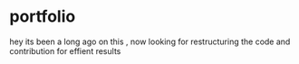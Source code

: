 # portfolio

hey its been a long ago on this , now looking for restructuring the code and contribution for effient results

